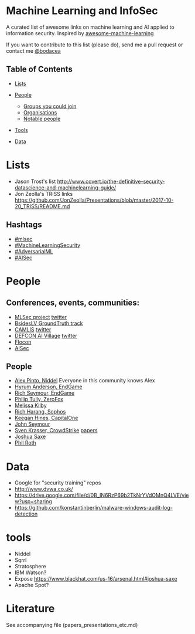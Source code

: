 # Machine Learning and InfoSec

A curated list of awesome links on machine learning and AI applied to information security. Inspired by [awesome-machine-learning](https://github.com/josephmisiti/awesome-machine-learning/)

If you want to contribute to this list (please do), send me a pull request or contact me [@bodacea](https://twitter.com/bodacea)

## Table of Contents

<!-- MarkdownTOC depth=4 -->

- [Lists](#lists)

- [People](#people)
    - [Groups you could join](#groups)
    - [Organisations](#organisations)
    - [Notable people](#notablepeople)

- [Tools](#tools)

- [Data](#data)

<!-- /MarkdownTOC -->

# Lists

* Jason Trost's list http://www.covert.io/the-definitive-security-datascience-and-machinelearning-guide/
* Jon Zeolla's TRISS links https://github.com/JonZeolla/Presentations/blob/master/2017-10-20_TRISS/README.md

## Hashtags

* [#mlsec](https://twitter.com/hashtag/mlsec)
* [#MachineLearningSecurity](https://twitter.com/hashtag/MachineLearningSecurity)
* [#AdversarialML](https://twitter.com/hashtag/AdversarialML)
* [#AISec](https://twitter.com/hashtag/AISec)

# People

## Conferences, events, communities:
* [MLSec project](https://www.mlsecproject.org/) [twitter](https://twitter.com/MLSecProject)
* [BsidesLV GroundTruth track](https://www.bsideslv.org/tracks/#bslv-ground-truth)
* [CAMLIS](https://www.camlis.org/) [twitter](https://twitter.com/camlisorg)
* [DEFCON AI Village](https://aivillage.org/) [twitter](https://twitter.com/aivillage_dc)
* [Flocon](https://www.cert.org/flocon/)
* [AISec](http://www-bcf.usc.edu/~aruneshs/AISec2015/Program.html)

## People

* [Alex Pinto, Niddel](https://twitter.com/alexcpsec) Everyone in this community knows Alex
* [Hyrum Anderson, EndGame](https://twitter.com/drhyrum)
* [Rich Seymour, EndGame](https://twitter.com/rseymour)
* [Philip Tully, ZeroFox](https://twitter.com/phtully)
* [Melissa Kilby](https://twitter.com/CyberMatrixAI)
* [Rich Harang, Sophos](https://twitter.com/rharang)
* [Keegan Hines, CapitalOne](https://twitter.com/keeghin)
* [John Seymour](https://twitter.com/_delta_zero)
* [Sven Krasser, CrowdStrike](https://twitter.com/SvenKrasser) [papers](http://www.skrasser.com/publications/#krasser2015val)
* [Joshua Saxe](https://twitter.com/joshua_saxe)
* [Phil Roth](https://twitter.com/mrphilroth)

# Data
* Google for "security training" repos
* http://www.dvwa.co.uk/
* https://drive.google.com/file/d/0B_IN6RzP69b2TkNrYVdOMnQ4LVE/view?usp=sharing
* https://github.com/konstantinberlin/malware-windows-audit-log-detection

# tools

* Niddel
* Sqrrl
* Stratosphere
* IBM Watson?
* Expose https://www.blackhat.com/us-16/arsenal.html#joshua-saxe
* Apache Spot?

# Literature

See accompanying file (papers_presentations_etc.md)




